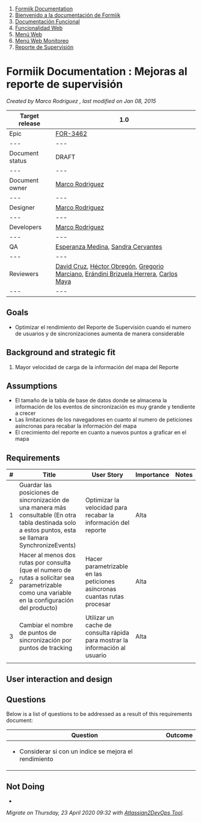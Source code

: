 <!DOCTYPE html>  
1. [Formiik Documentation](/Confluence)
2. [Bienvenido a la documentación de Formiik](/Confluence/Inicio)
3. [Documentación Funcional](/Confluence/Inicio/Doc%20Funcional)
4. [Funcionalidad Web](/Confluence/Inicio/Doc%20Funcional/Func%20Web)
5. [Menú Web](/Confluence/Inicio/Doc%20Funcional/Func%20Web/Menu%20Web)
6. [Menú Web Monitoreo](/Confluence/Inicio/Doc%20Funcional/Func%20Web/Menu%20Web/Menu%20Web%20Monitoreo)
7. [Reporte de Supervisión](/Confluence/Inicio/Doc%20Funcional/Func%20Web/Menu%20Web/Menu%20Web%20Monitoreo/Reporte%20de%20Supervision)
 
#   Formiik Documentation : Mejoras al reporte de supervisión
 
_Created by Marco Rodriguez , last modified on Jan 08, 2015_
 
| Target release | 1.0 |
| --- | --- |
| Epic | [FOR-3462](https://formiik.atlassian.net/browse/FOR-3462)  |
| --- | --- |
| Document status | DRAFT |
| --- | --- |
| Document owner | [Marco Rodriguez](https://formiik.atlassian.net/wiki/people/557058:aaa335e5-c7ab-4414-9131-cf1b2d555ab9?ref=confluence)  |
| --- | --- |
| Designer | [Marco Rodriguez](https://formiik.atlassian.net/wiki/people/557058:aaa335e5-c7ab-4414-9131-cf1b2d555ab9?ref=confluence) |
| --- | --- |
| Developers | [Marco Rodriguez](https://formiik.atlassian.net/wiki/people/557058:aaa335e5-c7ab-4414-9131-cf1b2d555ab9?ref=confluence) |
| --- | --- |
| QA | [Esperanza Medina](https://formiik.atlassian.net/wiki/people/557058:5e5ffe86-9360-415a-92c8-f5dcde646534?ref=confluence), [Sandra Cervantes](https://formiik.atlassian.net/wiki/display/~sandra)  |
| --- | --- |
| Reviewers | [David Cruz](https://formiik.atlassian.net/wiki/display/~dx), [Héctor Obregón](https://formiik.atlassian.net/wiki/display/~hobregon), [Gregorio Marciano](https://formiik.atlassian.net/wiki/display/~gregor),  [Erándini Brizuela Herrera](https://formiik.atlassian.net/wiki/display/~erandini), [Carlos Maya](https://formiik.atlassian.net/wiki/display/~cha) |
| --- | --- |

## Goals

- Optimizar el rendimiento del Reporte de Supervisión cuando el numero de usuarios y de sincronizaciones aumenta de manera considerable


## Background and strategic fit

1. Mayor velocidad de carga de la información del mapa del Reporte


## Assumptions

- El tamaño de la tabla de base de datos donde se almacena la información de los eventos de sincronización es muy grande y tendiente a crecer
- Las limitaciones de los navegadores en cuanto al numero de peticiones asíncronas para recabar la información del mapa
- El crecimiento del reporte en cuanto a nuevos puntos a graficar en el mapa


## Requirements

| # | Title | User Story | Importance | Notes |
| --- | --- | --- | --- | --- |
| 1 | Guardar las posiciones de sincronización de una manera más consultable (En otra tabla destinada solo a estos puntos, esta se llamara SynchronizeEvents) | Optimizar la velocidad para recabar la información del reporte | Alta |   |
| 2 | Hacer al menos dos rutas por consulta (que el numero de rutas a solicitar sea parametrizable como una variable en la configuración del producto) | Hacer parametrizable en las peticiones asíncronas cuantas rutas procesar | Alta |   |
| 3 | Cambiar el nombre de puntos de sincronización por puntos de tracking | Utilizar un cache de consulta rápida para mostrar la información al usuario | Alta |   |
|   |   |   |   |   |



## User interaction and design



## Questions

Below is a list of questions to be addressed as a result of this requirements document:

| Question | Outcome |
| --- | --- |
| <ul><li>Considerar si con un indice se mejora el rendimiento</li></ul> |  |

## Not Doing

-
   
_Migrate on Thursday, 23 April 2020 09:32 with [Atlassian2DevOps Tool](https://github.com/etgregor/atlassian2devops)._